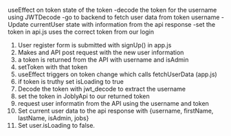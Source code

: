 useEffect on token state of the token
-decode the token for the username using JWTDecode
-go to backend to fetch user data from token username
-Update currentUser state with information from the api response
-set the token in api.js uses the correct token from our login


1. User register form is submitted with signUp() in app.js
2. Makes and API post request with the new user information
3. a token is returned from the API with username and isAdmin
4. setToken with that token
5. useEffect triggers on token change which calls fetchUserData (app.js)
6. if token is truthy set isLoading to true
7. Decode the token with jwt_decode to extract the username
8. set the token in JoblyApi to our returned token
9. request user informatin from the API using the username and token
10. Set current user data to the api response with {username, firstName, lastName, isAdmin, jobs}
11. Set user.isLoading to false.